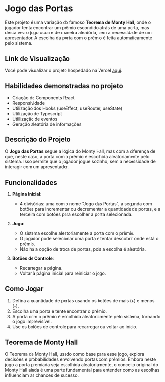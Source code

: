 # Jogo das Portas

Este projeto é uma variação do famoso **Teorema de Monty Hall**, onde o jogador tenta encontrar um prêmio escondido atrás de uma porta, mas desta vez o jogo ocorre de maneira aleatória, sem a necessidade de um apresentador. A escolha da porta com o prêmio é feita automaticamente pelo sistema.

## Link de Visualização

Você pode visualizar o projeto hospedado na Vercel [aqui](https://jogadaporta.vercel.app/).

## Habilidades demonstradas no projeto

   - Criação de Components React
   - Responsividade
   - Utilização dos Hooks (useEffect, useRouter, useState)
   - Utilização de Typescript
   - Utiilização de eventos
   - Geração aleatória de informações

## Descrição do Projeto

O **Jogo das Portas** segue a lógica do Monty Hall, mas com a diferença de que, neste caso, a porta com o prêmio é escolhida aleatoriamente pelo sistema. Isso permite que o jogador jogue sozinho, sem a necessidade de interagir com um apresentador.

## Funcionalidades

1. **Página Inicial**: 
   - 4 divisórias: uma com o nome "Jogo das Portas", a segunda com botões para incrementar ou decrementar a quantidade de portas, e a terceira com botões para escolher a porta selecionada.

2. **Jogo**:
   - O sistema escolhe aleatoriamente a porta com o prêmio.
   - O jogador pode selecionar uma porta e tentar descobrir onde está o prêmio.
   - Não há a opção de troca de portas, pois a escolha é aleatória.

3. **Botões de Controle**:
   - Recarregar a página.
   - Voltar à página inicial para reiniciar o jogo.

## Como Jogar

1. Defina a quantidade de portas usando os botões de mais (+) e menos (-).
2. Escolha uma porta e tente encontrar o prêmio.
3. A porta com o prêmio é escolhida aleatoriamente pelo sistema, tornando o jogo imprevisível.
4. Use os botões de controle para recarregar ou voltar ao início.

## Teorema de Monty Hall

O Teorema de Monty Hall, usado como base para esse jogo, explora decisões e probabilidades envolvendo portas com prêmios. Embora neste jogo a porta premiada seja escolhida aleatoriamente, o conceito original do Monty Hall ainda é uma parte fundamental para entender como as escolhas influenciam as chances de sucesso.


